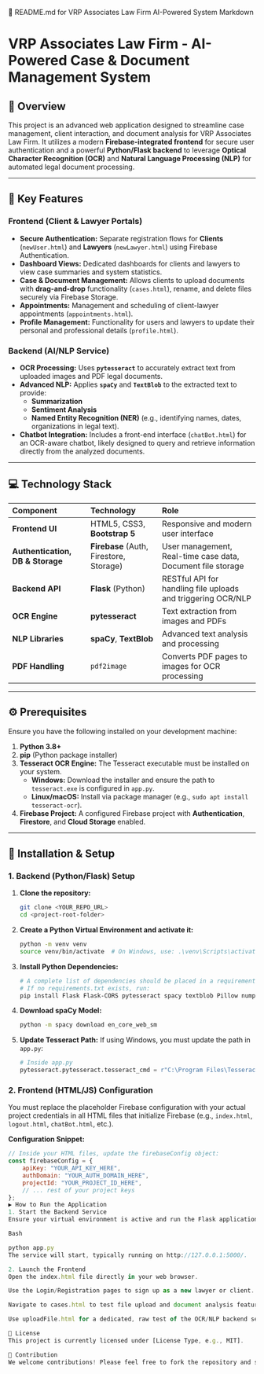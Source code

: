 📄 README.md for VRP Associates Law Firm AI-Powered System
Markdown

# VRP Associates Law Firm - AI-Powered Case & Document Management System

## 🌟 Overview
This project is an advanced web application designed to streamline case management, client interaction, and document analysis for VRP Associates Law Firm. It utilizes a modern **Firebase-integrated frontend** for secure user authentication and a powerful **Python/Flask backend** to leverage **Optical Character Recognition (OCR)** and **Natural Language Processing (NLP)** for automated legal document processing.

---

## 🚀 Key Features

### Frontend (Client & Lawyer Portals)
* **Secure Authentication:** Separate registration flows for **Clients** (`newUser.html`) and **Lawyers** (`newLawyer.html`) using Firebase Authentication.
* **Dashboard Views:** Dedicated dashboards for clients and lawyers to view case summaries and system statistics.
* **Case & Document Management:** Allows clients to upload documents with **drag-and-drop** functionality (`cases.html`), rename, and delete files securely via Firebase Storage.
* **Appointments:** Management and scheduling of client-lawyer appointments (`appointments.html`).
* **Profile Management:** Functionality for users and lawyers to update their personal and professional details (`profile.html`).

### Backend (AI/NLP Service)
* **OCR Processing:** Uses **`pytesseract`** to accurately extract text from uploaded images and PDF legal documents.
* **Advanced NLP:** Applies **`spaCy`** and **`TextBlob`** to the extracted text to provide:
    * **Summarization**
    * **Sentiment Analysis**
    * **Named Entity Recognition (NER)** (e.g., identifying names, dates, organizations in legal text).
* **Chatbot Integration:** Includes a front-end interface (`chatBot.html`) for an OCR-aware chatbot, likely designed to query and retrieve information directly from the analyzed documents.

---

## 💻 Technology Stack

| Component | Technology | Role |
| :--- | :--- | :--- |
| **Frontend UI** | HTML5, CSS3, **Bootstrap 5** | Responsive and modern user interface |
| **Authentication, DB & Storage** | **Firebase** (Auth, Firestore, Storage) | User management, Real-time case data, Document file storage |
| **Backend API** | **Flask** (Python) | RESTful API for handling file uploads and triggering OCR/NLP |
| **OCR Engine** | **pytesseract** | Text extraction from images and PDFs |
| **NLP Libraries** | **spaCy**, **TextBlob** | Advanced text analysis and processing |
| **PDF Handling** | `pdf2image` | Converts PDF pages to images for OCR processing |

---

## ⚙️ Prerequisites

Ensure you have the following installed on your development machine:

1.  **Python 3.8+**
2.  **pip** (Python package installer)
3.  **Tesseract OCR Engine:** The Tesseract executable must be installed on your system.
    * **Windows:** Download the installer and ensure the path to `tesseract.exe` is configured in `app.py`.
    * **Linux/macOS:** Install via package manager (e.g., `sudo apt install tesseract-ocr`).
4.  **Firebase Project:** A configured Firebase project with **Authentication**, **Firestore**, and **Cloud Storage** enabled.

---

## 🚀 Installation & Setup

### 1. Backend (Python/Flask) Setup

1.  **Clone the repository:**
    ```bash
    git clone <YOUR_REPO_URL>
    cd <project-root-folder>
    ```

2.  **Create a Python Virtual Environment and activate it:**
    ```bash
    python -m venv venv
    source venv/bin/activate  # On Windows, use: .\venv\Scripts\activate
    ```

3.  **Install Python Dependencies:**
    ```bash
    # A complete list of dependencies should be placed in a requirements.txt file.
    # If no requirements.txt exists, run:
    pip install Flask Flask-CORS pytesseract spacy textblob Pillow numpy pdf2image
    ```

4.  **Download spaCy Model:**
    ```bash
    python -m spacy download en_core_web_sm
    ```

5.  **Update Tesseract Path:**
    If using Windows, you must update the path in `app.py`:
    ```python
    # Inside app.py
    pytesseract.pytesseract.tesseract_cmd = r"C:\Program Files\Tesseract-OCR\tesseract.exe" # <--- UPDATE THIS
    ```

### 2. Frontend (HTML/JS) Configuration

You must replace the placeholder Firebase configuration with your actual project credentials in all HTML files that initialize Firebase (e.g., `index.html`, `logout.html`, `chatBot.html`, etc.).

**Configuration Snippet:**
```javascript
// Inside your HTML files, update the firebaseConfig object:
const firebaseConfig = {
    apiKey: "YOUR_API_KEY_HERE", 
    authDomain: "YOUR_AUTH_DOMAIN_HERE", 
    projectId: "YOUR_PROJECT_ID_HERE",
    // ... rest of your project keys
};
▶️ How to Run the Application
1. Start the Backend Service
Ensure your virtual environment is active and run the Flask application:

Bash

python app.py
The service will start, typically running on http://127.0.0.1:5000/.

2. Launch the Frontend
Open the index.html file directly in your web browser.

Use the Login/Registration pages to sign up as a new lawyer or client.

Navigate to cases.html to test file upload and document analysis features.

Use uploadFile.html for a dedicated, raw test of the OCR/NLP backend service.

📜 License
This project is currently licensed under [License Type, e.g., MIT].

🤝 Contribution
We welcome contributions! Please feel free to fork the repository and submit pull requests. For major changes, please open an issue first to discuss what you would like to change.
